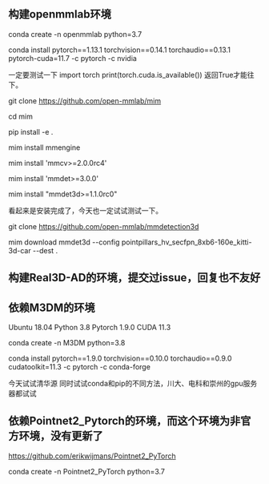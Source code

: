 
## 构建openmmlab环境

conda create -n openmmlab python=3.7

conda install pytorch==1.13.1 torchvision==0.14.1 torchaudio==0.13.1 pytorch-cuda=11.7 -c pytorch -c nvidia

一定要测试一下
import torch
print(torch.cuda.is_available())
返回True才能往下。

git clone https://github.com/open-mmlab/mim

cd mim

pip install -e .

mim install mmengine

mim install 'mmcv>=2.0.0rc4'

mim install 'mmdet>=3.0.0'

mim install "mmdet3d>=1.1.0rc0"

看起来是安装完成了，今天也一定试试测试一下。

git clone https://github.com/open-mmlab/mmdetection3d

mim download mmdet3d --config pointpillars_hv_secfpn_8xb6-160e_kitti-3d-car --dest .


## 构建Real3D-AD的环境，提交过issue，回复也不友好

## 依赖M3DM的环境
Ubuntu 18.04
Python 3.8
Pytorch 1.9.0
CUDA 11.3

conda create -n M3DM python=3.8

conda install pytorch==1.9.0 torchvision==0.10.0 torchaudio==0.9.0 cudatoolkit=11.3 -c pytorch -c conda-forge

今天试试清华源
同时试试conda和pip的不同方法，川大、电科和崇州的gpu服务器都试试

## 依赖Pointnet2_Pytorch的环境，而这个环境为非官方环境，没有更新了
https://github.com/erikwijmans/Pointnet2_PyTorch

conda create -n Pointnet2_PyTorch python=3.7

